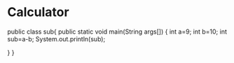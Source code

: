 # Calculator

public class sub{
public static void main(String args[])
{
int a=9;
int b=10;
int sub=a-b;
System.out.println(sub);

}
}
